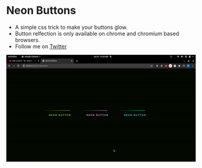 # Neon Buttons

- A simple css trick to make your buttons glow.
- Button relfection is only available on chrome and chromium based browsers.
- Follow me on [Twitter](https://twitter.com/shubhamthedev)

![glowing buttons](./images/neon.gif)
